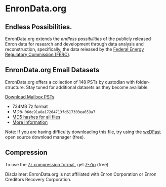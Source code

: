 # EnronData.org

## Endless Possibilities.

EnronData.org extends the *endless possibilities* of the publicly released Enron data for research and development through data analysis and reconstruction, specifically, the data released by the [Federal Energy Regulatory Commission (FERC)](http://www.ferc.gov/).

## EnronData.org Email Datasets

EnronData.org offers a collection of 148 PSTs by custodian with folder-structure. Stay tuned for additional datasets as they become available.

[Download Mailbox PSTs](https://www.dropbox.com/s/y6dk4axijs34k3u/EnronDataOrg_AED_Mailbox-PSTs_20090122.7z?dl=0)

* 734MB 7z format
* MD5: `06de91a8a17264713fd617303ea659a7`
* [MD5 hashes for all files](https://github.com/enrondata/enrondata/blob/master/data/misc/edo_pst_dataset_md5sum.log)
* [More Information](http://enrondata.readthedocs.org/en/latest/data/edo-enron-email-pst-dataset/)

Note: If you are having difficulty downloading this file, try using the [wxDFast](http://dfast.sourceforge.net/) open source download manager (free).

## Compression

To use the [7z compression format](https://en.wikipedia.org/wiki/7z), get [7-Zip](http://www.7-zip.org/) (free).

Disclaimer: EnronData.org is not affiliated with Enron Corporation or Enron Creditors Recovery Corporation.
